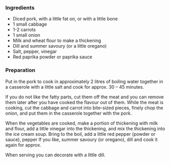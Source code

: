 
### Ingredients
- Diced pork, with a little fat on, or with a little bone
- 1 small cabbage
- 1-2 carrots
- 1 small onion
- Milk and wheat flour to make a thickening
- Dill and summer savoury (or a little oregano)
- Salt, pepper, vinegar
- Red paprika powder or paprika sauce

### Preparation
Put in the pork to cook in approximately 2 litres of boiling water together in a casserole with a little salt and cook for approx. 30 – 45 minutes.

 If you do not like the fatty parts, cut them off the meat and you can remove them later after you have cooked the flavour out of them. While the meat is cooking, cut the cabbage and carrot into bite-sized pieces, finely chop the onion, and put them in the casserole together with the pork.

 When the vegetables are cooked, make a portion of thickening with milk and flour, add a little vinegar into the thickening, and mix the thickening into the ice cream soup. Bring to the boil, add a little red pepper (powder or sauce), pepper If you like, summer savoury (or oregano), dill and cook it again for approx.

 When serving you can decorate with a little dill.  